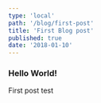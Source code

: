 ```yaml
---
type: 'local'
path: '/blog/first-post'
title: 'First Blog post'
published: true
date: '2018-01-10'
---
```


### Hello World!

First post test
